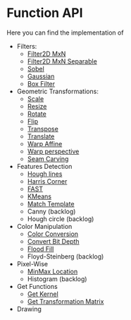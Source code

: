 # Function API

Here you can find the implementation of
* Filters:
    * [Filter2D MxN](./Filters/Filter2D)
    * [Filter2D MxN Separable](./Filters/SepFilter2D)
    * [Sobel](./Filters/Sobel)
    * [Gaussian](./Filters/Gaussian)
    * [Box Filter](./Filters/BoxFilter)
* Geometric Transformations:
    * [Scale](./Geometric%20Transformations/Scale)
    * [Resize](./Geometric%20Transformations/Resize)
    * [Rotate](./Geometric%20Transformations/Rotate)
    * [Flip](./Geometric%20Transformations/Flip)
    * [Transpose](./Geometric%20Transformations/Transpose)
    * [Translate](./Geometric%20Transformations/Translate)
    * [Warp Affine](./Geometric%20Transformations/WarpAffine)
    * [Warp perspective](./Geometric%20Transformations/WarpPerspective)
    * [Seam Carving](./Geometric%20Transformations/SeamCarving)
* Features Detection
    * [Hough lines](./Features%20Detection/HoughLines)
    * [Harris Corner](./Features%20Detection/HarrisCorner)
    * [FAST](./Features%20Detection/FAST)
    * [KMeans](./Features%20Detection/KMeans)
    * [Match Template](./Features%20Detection/MatchTemplate)
    * Canny (backlog)
    * Hough circle (backlog)
* Color Manipulation
    * [Color Conversion](./Color%20Manipulation/ColorConvert)
    * [Convert Bit Depth](./Color%20Manipulation/ConvertBitDepth)
    * [Flood Fill](./Color%20Manipulation/FloodFill)
    * Floyd-Steinberg (backlog)
* Pixel-Wise
    * [MinMax Location](./Pixel-Wise/MinMaxLoc)
    * Histogram (backlog)
* Get Functions
    * [Get Kernel](./Get%20functions/Get%20Kernel)
    * [Get Transformation Matrix](./Get%20functions/Get%20Transformation%20Matrix)
* Drawing
    

